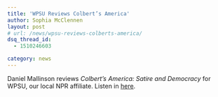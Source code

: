 ```yaml
---
title: 'WPSU Reviews Colbert’s America'
author: Sophia McClennen
layout: post
# url: /news/wpsu-reviews-colberts-america/
dsq_thread_id:
  - 1510246603

category: news
---
```

Daniel Mallinson reviews *Colbert’s America: Satire and Democracy* for WPSU, our local NPR affiliate. Listen in [here][1].

 [1]: http://wpsu.org/radio/single_entry/LL-4745/bookmark
